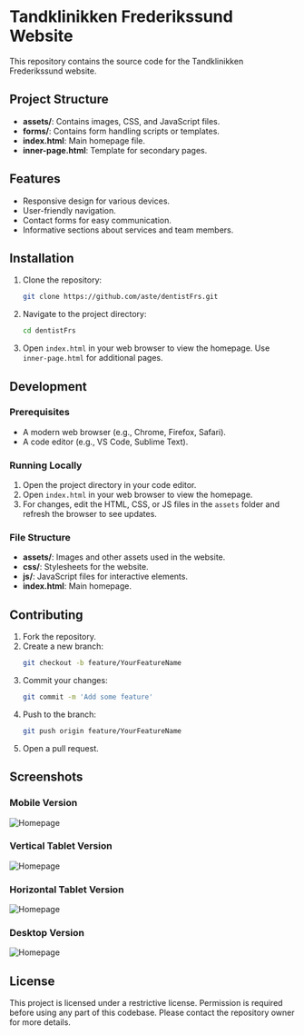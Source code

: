 # Tandklinikken Frederikssund Website

This repository contains the source code for the Tandklinikken Frederikssund website.

## Project Structure

- **assets/**: Contains images, CSS, and JavaScript files.
- **forms/**: Contains form handling scripts or templates.
- **index.html**: Main homepage file.
- **inner-page.html**: Template for secondary pages.

## Features

- Responsive design for various devices.
- User-friendly navigation.
- Contact forms for easy communication.
- Informative sections about services and team members.

## Installation

1. Clone the repository:
   ```sh
   git clone https://github.com/aste/dentistFrs.git
   ```
2. Navigate to the project directory:
   ```sh
   cd dentistFrs
   ```
3. Open `index.html` in your web browser to view the homepage. Use `inner-page.html` for additional pages.

## Development

### Prerequisites

- A modern web browser (e.g., Chrome, Firefox, Safari).
- A code editor (e.g., VS Code, Sublime Text).

### Running Locally

1. Open the project directory in your code editor.
2. Open `index.html` in your web browser to view the homepage.
3. For changes, edit the HTML, CSS, or JS files in the `assets` folder and refresh the browser to see updates.

### File Structure

- **assets/**: Images and other assets used in the website.
- **css/**: Stylesheets for the website.
- **js/**: JavaScript files for interactive elements.
- **index.html**: Main homepage.

## Contributing

1. Fork the repository.
2. Create a new branch:
   ```sh
   git checkout -b feature/YourFeatureName
   ```
3. Commit your changes:
   ```sh
   git commit -m 'Add some feature'
   ```
4. Push to the branch:
   ```sh
   git push origin feature/YourFeatureName
   ```
5. Open a pull request.

## Screenshots

### Mobile Version

![Homepage](assets/img/screenshots/mobile.webp)

### Vertical Tablet Version

![Homepage](assets/img/screenshots/tablet-vertical.webp)

### Horizontal Tablet Version

![Homepage](assets/img/screenshots/tablet-horizontal.webp)

### Desktop Version

![Homepage](assets/img/screenshots/desktop.webp)

## License

This project is licensed under a restrictive license. Permission is required before using any part of this codebase. Please contact the repository owner for more details.
